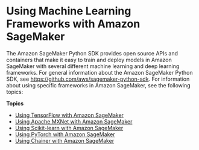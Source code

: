 # Using Machine Learning Frameworks with Amazon SageMaker<a name="frameworks"></a>

The Amazon SageMaker Python SDK provides open source APIs and containers that make it easy to train and deploy models in Amazon SageMaker with several different machine learning and deep learning frameworks\. For general information about the Amazon SageMaker Python SDK, see [https://github\.com/aws/sagemaker\-python\-sdk](https://github.com/aws/sagemaker-python-sdk)\. For information about using specific frameworks in Amazon SageMaker, see the following topics:

**Topics**
+ [Using TensorFlow with Amazon SageMaker](tf.md)
+ [Using Apache MXNet with Amazon SageMaker](mxnet.md)
+ [Using Scikit\-learn with Amazon SageMaker](sklearn.md)
+ [Using PyTorch with Amazon SageMaker](pytorch.md)
+ [Using Chainer with Amazon SageMaker](chainer.md)